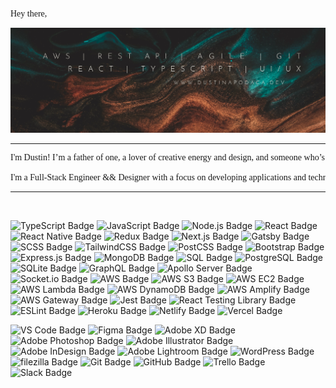 <pre style="font-family:Andale Mono">
Hey there, 🌱
</pre>

![Dustin Apodaca GitHub Banner](./assets/Dustin-GH-Banner3-1.webp)

---
<pre style="font-family:Andale Mono">
I'm Dustin! I’m a father of one, a lover of creative energy and design, and someone who’s been there and back again in my personal journey- seeing what works in life and what doesn’t.

I'm a Full-Stack Engineer && Designer with a focus on developing applications and technologies using TypeScript, React, and React-Native. My passion lies in ensuring that applications are not only efficient- but creative and beautifully designed.
</pre>

---
<br>

![TypeScript Badge](https://img.shields.io/badge/TypeScript-007d79?logo=typescript&logoColor=fff&style=flat-square)
![JavaScript Badge](https://img.shields.io/badge/JavaScript-007d79?logo=javascript&logoColor=fff&style=flat-square)
![Node.js Badge](https://img.shields.io/badge/Node.js-007d79?logo=node.js&logoColor=fff&style=flat-square)
![React Badge](https://img.shields.io/badge/React-007d79?logo=react&logoColor=fff&style=flat-square)
![React Native Badge](https://img.shields.io/badge/React_Native-007d79?logo=react&logoColor=fff&style=flat-square)
![Redux Badge](https://img.shields.io/badge/Redux-007d79?logo=redux&logoColor=fff&style=flat-square)
![Next.js Badge](https://img.shields.io/badge/Next.js-007d79?logo=next.js&logoColor=fff&style=flat-square)
![Gatsby Badge](https://img.shields.io/badge/Gatsby-007d79?logo=gatsby&logoColor=fff&style=flat-square)
![SCSS Badge](https://img.shields.io/badge/SCSS-007d79?logo=sass&logoColor=fff&style=flat-square)
![TailwindCSS Badge](https://img.shields.io/badge/Tailwind_CSS-007d79?logo=tailwind-css&logoColor=fff&style=flat-square)
![PostCSS Badge](https://img.shields.io/badge/PostCSS-054545?logo=postcss&logoColor=fff&style=flat-square)
![Bootstrap Badge](https://img.shields.io/badge/Bootstrap-054545?logo=bootstrap&logoColor=fff&style=flat-square)
![Express.js Badge](https://img.shields.io/badge/Express.js-054545?logo=express&logoColor=fff&style=flat-square)
![MongoDB Badge](https://img.shields.io/badge/MongoDB-054545?logo=mongodb&logoColor=fff&style=flat-square)
![SQL Badge](https://img.shields.io/badge/SQL-054545?logo=postgresql&logoColor=fff&style=flat-square)
![PostgreSQL Badge](https://img.shields.io/badge/PostgreSQL-054545?logo=postgresql&logoColor=fff&style=flat-square)
![SQLite Badge](https://img.shields.io/badge/SQLite-054545?logo=sqlite&logoColor=fff&style=flat-square)
![GraphQL Badge](https://img.shields.io/badge/GraphQL-054545?logo=graphql&logoColor=fff&style=flat-square)
![Apollo Server Badge](https://img.shields.io/badge/Apollo_Server-054545?logo=apollo-graphql&logoColor=fff&style=flat-square)
![Socket.io Badge](https://img.shields.io/badge/Socket.io-054545?logo=socket.io&logoColor=fff&style=flat-square)
![AWS Badge](https://img.shields.io/badge/AWS-856649?logo=amazon-aws&logoColor=fff&style=flat-square)
![AWS S3 Badge](https://img.shields.io/badge/AWS_S3-856649?logo=amazon-aws&logoColor=fff&style=flat-square)
![AWS EC2 Badge](https://img.shields.io/badge/AWS_EC2-856649?logo=amazon-aws&logoColor=fff&style=flat-square)
![AWS Lambda Badge](https://img.shields.io/badge/AWS_Lambda-856649?logo=amazon-aws&logoColor=fff&style=flat-square)
![AWS DynamoDB Badge](https://img.shields.io/badge/AWS_DynamoDB-856649?logo=amazon-aws&logoColor=fff&style=flat-square)
![AWS Amplify Badge](https://img.shields.io/badge/AWS_Amplify-856649?logo=amazon-aws&logoColor=fff&style=flat-square)
![AWS Gateway Badge](https://img.shields.io/badge/AWS_Gateway-856649?logo=amazon-aws&logoColor=fff&style=flat-square)
![Jest Badge](https://img.shields.io/badge/Jest-504943?logo=jest&logoColor=fff&style=flat-square)
![React Testing Library Badge](https://img.shields.io/badge/React_Testing_Library-504943?logo=react&logoColor=fff&style=flat-square)
![ESLint Badge](https://img.shields.io/badge/ESLint-504943?logo=eslint&logoColor=fff&style=flat-square)
![Heroku Badge](https://img.shields.io/badge/Heroku-504943?logo=heroku&logoColor=fff&style=flat-square)
![Netlify Badge](https://img.shields.io/badge/Netlify-504943?logo=netlify&logoColor=fff&style=flat-square)
![Vercel Badge](https://img.shields.io/badge/Vercel-504943?logo=vercel&logoColor=fff&style=flat-square)

![VS Code Badge](https://img.shields.io/badge/VS_Code-202e2e?logo=visual-studio-code&logoColor=fff&style=flat-square)
![Figma Badge](https://img.shields.io/badge/Figma-202e2e?logo=figma&logoColor=fff&style=flat-square)
![Adobe XD Badge](https://img.shields.io/badge/Adobe_XD-202e2e?logo=adobe-xd&logoColor=fff&style=flat-square)
![Adobe Photoshop Badge](https://img.shields.io/badge/Adobe_Photoshop-202e2e?logo=adobe-photoshop&logoColor=fff&style=flat-square)
![Adobe Illustrator Badge](https://img.shields.io/badge/Adobe_Illustrator-202e2e?logo=adobe-illustrator&logoColor=fff&style=flat-square)
![Adobe InDesign Badge](https://img.shields.io/badge/Adobe_InDesign-202e2e?logo=adobe-indesign&logoColor=fff&style=flat-square)
![Adobe Lightroom Badge](https://img.shields.io/badge/Adobe_Lightroom-202e2e?logo=adobe-lightroom&logoColor=fff&style=flat-square)
![WordPress Badge](https://img.shields.io/badge/WordPress-202e2e?logo=wordpress&logoColor=fff&style=flat-square)
![filezilla Badge](https://img.shields.io/badge/FileZilla-063937?logo=filezilla&logoColor=fff&style=flat-square)
![Git Badge](https://img.shields.io/badge/Git-063937?logo=git&logoColor=fff&style=flat-square)
![GitHub Badge](https://img.shields.io/badge/GitHub-063937?logo=github&logoColor=fff&style=flat-square)
![Trello Badge](https://img.shields.io/badge/Trello-063937?logo=trello&logoColor=fff&style=flat-square)
![Slack Badge](https://img.shields.io/badge/Slack-063937?logo=slack&logoColor=fff&style=flat-square)


